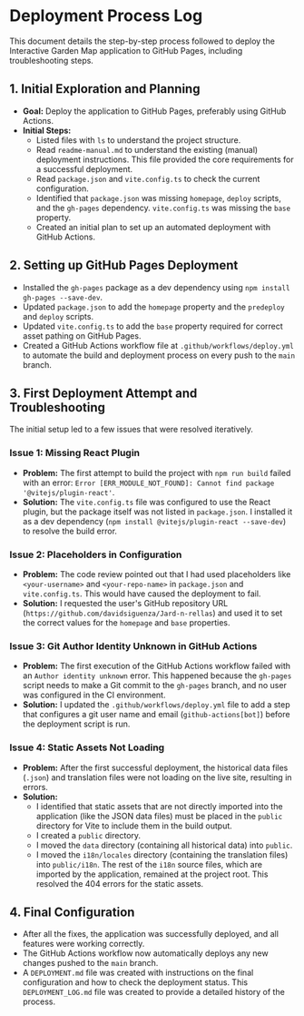 # Deployment Process Log

This document details the step-by-step process followed to deploy the Interactive Garden Map application to GitHub Pages, including troubleshooting steps.

## 1. Initial Exploration and Planning

-   **Goal:** Deploy the application to GitHub Pages, preferably using GitHub Actions.
-   **Initial Steps:**
    -   Listed files with `ls` to understand the project structure.
    -   Read `readme-manual.md` to understand the existing (manual) deployment instructions. This file provided the core requirements for a successful deployment.
    -   Read `package.json` and `vite.config.ts` to check the current configuration.
    -   Identified that `package.json` was missing `homepage`, `deploy` scripts, and the `gh-pages` dependency. `vite.config.ts` was missing the `base` property.
    -   Created an initial plan to set up an automated deployment with GitHub Actions.

## 2. Setting up GitHub Pages Deployment

-   Installed the `gh-pages` package as a dev dependency using `npm install gh-pages --save-dev`.
-   Updated `package.json` to add the `homepage` property and the `predeploy` and `deploy` scripts.
-   Updated `vite.config.ts` to add the `base` property required for correct asset pathing on GitHub Pages.
-   Created a GitHub Actions workflow file at `.github/workflows/deploy.yml` to automate the build and deployment process on every push to the `main` branch.

## 3. First Deployment Attempt and Troubleshooting

The initial setup led to a few issues that were resolved iteratively.

### Issue 1: Missing React Plugin
-   **Problem:** The first attempt to build the project with `npm run build` failed with an error: `Error [ERR_MODULE_NOT_FOUND]: Cannot find package '@vitejs/plugin-react'`.
-   **Solution:** The `vite.config.ts` file was configured to use the React plugin, but the package itself was not listed in `package.json`. I installed it as a dev dependency (`npm install @vitejs/plugin-react --save-dev`) to resolve the build error.

### Issue 2: Placeholders in Configuration
-   **Problem:** The code review pointed out that I had used placeholders like `<your-username>` and `<your-repo-name>` in `package.json` and `vite.config.ts`. This would have caused the deployment to fail.
-   **Solution:** I requested the user's GitHub repository URL (`https://github.com/davidsiguenza/Jard-n-rellas`) and used it to set the correct values for the `homepage` and `base` properties.

### Issue 3: Git Author Identity Unknown in GitHub Actions
-   **Problem:** The first execution of the GitHub Actions workflow failed with an `Author identity unknown` error. This happened because the `gh-pages` script needs to make a Git commit to the `gh-pages` branch, and no user was configured in the CI environment.
-   **Solution:** I updated the `.github/workflows/deploy.yml` file to add a step that configures a git user name and email (`github-actions[bot]`) before the deployment script is run.

### Issue 4: Static Assets Not Loading
-   **Problem:** After the first successful deployment, the historical data files (`.json`) and translation files were not loading on the live site, resulting in errors.
-   **Solution:**
    -   I identified that static assets that are not directly imported into the application (like the JSON data files) must be placed in the `public` directory for Vite to include them in the build output.
    -   I created a `public` directory.
    -   I moved the `data` directory (containing all historical data) into `public`.
    -   I moved the `i18n/locales` directory (containing the translation files) into `public/i18n`. The rest of the `i18n` source files, which are imported by the application, remained at the project root. This resolved the 404 errors for the static assets.

## 4. Final Configuration

-   After all the fixes, the application was successfully deployed, and all features were working correctly.
-   The GitHub Actions workflow now automatically deploys any new changes pushed to the `main` branch.
-   A `DEPLOYMENT.md` file was created with instructions on the final configuration and how to check the deployment status. This `DEPLOYMENT_LOG.md` file was created to provide a detailed history of the process.
